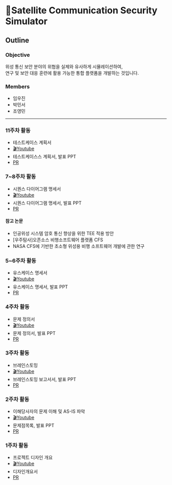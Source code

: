 # 📡Satellite Communication Security Simulator
## Outline
### Objective
위성 통신 보안 분야의 위협을 실제와 유사하게 시뮬레이션하여, <br> 연구 및 보안 대응 훈련에 활용 가능한 통합 플랫폼을 개발하는 것입니다.
### Members
- 임우진
- 박민서
- 조영민
---
### 11주차 활동
- 테스트케이스 계획서
- [🎬Youtube]()
- 테스트케이스스 계획서, 발표 PPT
- [PR]()

### 7~8주차 활동
- 시퀀스 다이어그램 명세서
- [🎬Youtube](https://youtu.be/gjChe285upI)
- 시퀀스 다이어그램 명세서, 발표 PPT
- [PR](https://github.com/RAKKUNN/SatelliteComSim/pull/23)

#### 참고 논문
- 인공위성 시스템 암호 통신 향상을 위한 TEE 적용 방안
- [우주탐사]오픈소스 비행소프트웨어 플랫폼 CFS
- NASA CFS에 기반한 초소형 위성용 비행 소프트웨어 개발에 관한 연구

### 5~6주차 활동
- 유스케이스 명세서
- [🎬Youtube](https://youtu.be/bl0Xim8CdOE)
- 유스케이스 명세서, 발표 PPT
- [PR](https://github.com/RAKKUNN/SatelliteComSim/pull/18)

### 4주차 활동
- 문제 정의서
- [🎬Youtube](https://youtu.be/5uXym8xghe4)
- 문제 정의서, 발표 PPT
- [PR](https://github.com/RAKKUNN/SatelliteComSim/pull/17)

### 3주차 활동
- 브레인스토밍
- [🎬Youtube](https://youtu.be/U5EZnoMp_jI)
- 브레인스토밍 보고서서, 발표 PPT
- [PR](https://github.com/RAKKUNN/SatelliteComSim/pull/15)

### 2주차 활동
- 이해당사자의 문제 이해 및 AS-IS 파악
- [🎬Youtube](https://youtu.be/lqVs2SIABFk)
- 문제점목록, 발표 PPT
- [PR](https://github.com/RAKKUNN/SatelliteComSim/pull/6)

### 1주차 활동
- 프로젝트 디자인 개요
- [🎬Youtube](https://youtu.be/uZuG1AlCDqU)
- 디자인개요서
- [PR](https://github.com/RAKKUNN/SatelliteComSim/pull/5)
